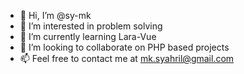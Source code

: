 - 👋 Hi, I’m @sy-mk
- 👀 I’m interested in problem solving
- 🌱 I’m currently learning Lara-Vue
- 💞️ I’m looking to collaborate on PHP based projects
- 📫 Feel free to contact me at mk.syahril@gmail.com

<!---
sy-mk/test is a ✨ special ✨ repository because its `README.md` (this file) appears on your GitHub profile.
You can click the Preview link to take a look at your changes.
--->
